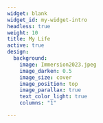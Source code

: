 ```yaml
---
widget: blank
widget_id: my-widget-intro
headless: true
weight: 10
title: My Life
active: true
design:
  background:
    image: Immersion2023.jpeg
    image_darken: 0.5
    image_size: cover
    image_position: top
    image_parallax: true
    text_color_light: true
    columns: "1"

---
```

